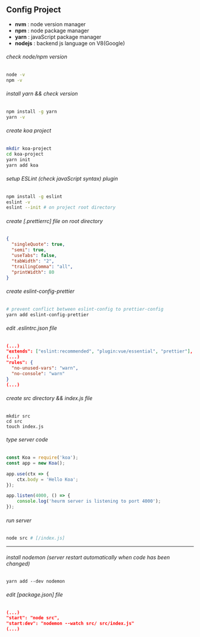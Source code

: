  
## Config Project

- **nvm** : node version manager
- **npm** : node package manager
- **yarn** : javaScript package manager
- **nodejs** : backend js language on V8(Google)
  
###### check node/npm version
```sh
node -v
npm -v
```
  
###### install yarn && check version
```sh
npm install -g yarn
yarn -v
```
  
###### create koa project
```sh
mkdir koa-project
cd koa-project
yarn init
yarn add koa
```
  
###### setup ESLint (check javaScript syntax) plugin
```sh
npm install -g eslint
eslint -v
eslint --init # on project root directory
```
  
###### create [.prettierrc] file on root directory
```json
{
  "singleQuote": true,
  "semi": true,
  "useTabs": false,
  "tabWidth": "2",
  "trailingComma": "all",
  "printWidth": 80
}
```
  
###### create eslint-config-prettier
```sh
# prevent conflict between eslint-config to prettier-config
yarn add eslint-config-prettier
```
  
###### edit .eslintrc.json file
```json
(...)
"extends": ["eslint:recommended", "plugin:vue/essential", "prettier"],
(...)
"rules": {
  "no-unused-vars": "warn",
  "no-console": "warn"
}
(...)
```
  
###### create src directory && index.js file
```
mkdir src
cd src
touch index.js
```
  
###### type server code
```js
const Koa = require('koa');
const app = new Koa();

app.use(ctx => {
    ctx.body = 'Hello Koa';
});

app.listen(4000, () => {
    console.log('heurm server is listening to port 4000');
});
```
  
###### run server
```sh
node src # [/index.js]
```
  
---
  
###### install nodemon (server restart automatically when code has been changed)
```
yarn add --dev nodemon
```
  
###### edit [package.json] file
```json
(...)
"start": "node src",
"start:dev": "nodemon --watch src/ src/index.js"
(...)    
```
 
